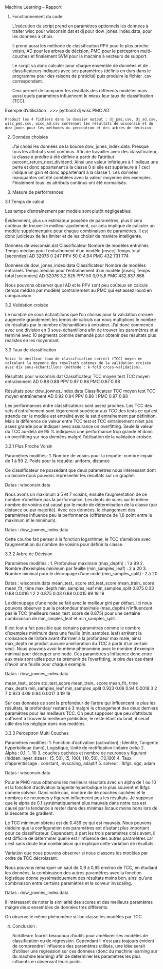 
Machine Learning – Rapport



1. Fonctionnement du code: 
	
	L’exécution du script prend en paramètres optionnels les données à traiter wisc pour wisconsin.dat et dj pour dow_jones_index.data, pour les données à choix.

	Il prend aussi les méthode de classification PPV pour le plus proche voisin, AD pour les arbres de décision, PMC pour le perceptron multi-couches et finalement SVM pour la machine à vecteurs de support.

	Le script va donc calculer pour chaque ensemble de données et de classificateurs indiqués avec ses paramètres (définis en durs dans le programme pour des raisons de praticité) puis produire le fichier .csv correspondant.

	Ceci permet de comparer les résultats des différents modèles mais aussi quels paramètres influencent le mieux leur taux de classification (TCC).

Exemple d’utilisation :	>>> python3 dj wisc PMC AD
	
	Produit les 4 fichiers dans le dossier output : dj_pmc.csv, dj_ad.csv, wisc_pmc.csv, wisc_ad.csv contenant les résultats de wisconsin et du dow jones pour les méthodes du perceptron et des arbres de décision.


2. Données choisies

	J’ai choisi les données de la bourse dow_jones_index.data. Presque tous les attributs sont continus. Afin de travailler avec des classificateur, la classe à prédire à été définie à partir de l’attribut percent_return_next_dividend. Ainsi une valeur inférieure à 1 indique une perte et donc appartenant à la classe 0 si elle est supérieure à 1 ceci indique un gain et donc appartenant à la classe 1.
	Les données manquantes ont été comblées avec la valeur moyenne des exemples. Finalement tous les attributs continus ont été normalisés.


3. Mesure de performances

3.1 Temps de calcul

Les temps d’entraînement par modèle sont plutôt négligeables:

Évidemment, plus un estimateur possède de paramètres, plus il sera coûteux de trouver le meilleur ajustement, car cela implique de calculer un modèle supplémentaire pour chaque combinaison de paramètres. Il est donc judicieux de les limiter et de les choisir de manière intelligente.

Données de wisconsin.dat
Classificateur
Nombre de modèles entraînés
Temps médian pour l’entraînement d’un modèle [msec]
Temps total [secondes]
AD
32076
0
247
PPV
50
0
4,94
PMC
432
731
774

Données de dow_jones_index.data
Classificateur
Nombre de modèles entraînés
Temps médian pour l’entraînement d’un modèle [msec]
Temps total [secondes]
AD
32076
3,2
525
PPV
50
0,9
5,8
PMC
432
837
868


Nous pouvons observer que l’AD et le PPV sont peu coûteux en calculs (temps médian par modèle) contrairement au PMC  qui est assez lourd en comparaison.


3.2 Validation croisée

Le nombre de sous échantillons que l’on choisis pour la validation croisée augmente grandement les temps de calculs car nous multiplions le nombre de résultats par le nombre d’échantillons à entraîner. J’ai donc commencé avec une division en 3 sous-échantillons afin de trouver les paramètres et ai terminé avec 10 segments comme demandé pour obtenir des résultats plus réalistes en les moyennant.



3.3 Taux de classification

	Voici le meilleur taux de classification correct (TCC) moyen en calculant la moyenne des résultats obtenus de la validation croisée avec dix sous-échantillons (méthode : k-fold cross-validation).

Résultats pour wisconsin.dat
Classificateur
TCC moyen test 
TCC moyen entraînement
AD
0.88
0.88
PPV
0.97
0.98
PMC
0.97
0.98

Résultats pour dow_jownes_index.data
Classificateur
TCC moyen test 
TCC moyen entraînement
AD
0.92
0.94
PPV
0.88
1
PMC
0.97
0.98

Les performances entre classificateurs sont assez proches. 
Les TCC des sets d’entraînement sont légèrement supérieur aux TCC des tests ce qui est attendu car le modèle est entraîné avec le set d’entraînement par définition. Mais la différence de valeur entre TCC test et TCC entraînement n’est pas assez grande pour indiquer avec assurance un overfitting. 
Seule la valeur du TCC au-delà de 95 % indiquerai une performance trop grande et donc un overfitting sur nos données malgré l’utilisation de la validation croisée.


3.3.1 Plus Proche Voisin

Paramètres modifiés: 
    1. Nombre de vosins pour la requête: nombre impair de 1 à 50
    2. Poids pour la requête: uniform, distance

Ce classificateur ne possédant que deux paramètres nous intéressant dont un binaire nous pouvons représenter les résultats sur un graphe.


Datas : wisconsin.data


Nous avons un maximum à 5 et 7 voisins, ensuite l’augmentation de ce nombre n’améliore pas la performance. Les dents de scies sur le même nombre de voisins est causé par le mode de détermination de la classe (par distance ou par majorité). Avec ces données, le changement des paramètres influence peu la performance (différence de 1,8 point entre le maximum et le minimum).

Datas : dow_jownes_index.data 


Cette courbe fait penser à la fonction logarithme, le TCC s’améliore avec l’augmentation du nombre de voisins pour définir la classe.


3.3.2 Arbre de Décision

Paramètres modifiés : 
    1. Profondeur maximale (max_depth) : 1 à 99
    2. Nombre d’exemples minimum par feuille (min_samples_leaf) : 2 à 20
    3. Nombre minimal pour le découpage d’une node (min_samples_split) : 2 à 20
       
 Datas : wisconsin.data
mean_test_
score
std_test_score
mean_train_
score
mean_fit_
time
max_depth
min_samples_leaf
min_samples_split
0.875
0.03
0.88
0.0016
1
2
2
0.875
0.03
0.88
0.0015
99
19
19

Le découpage d’une node se fait avec le meilleur gini par défaut.
Ici nous pouvons observer que la profondeur maximale (max_depth)  n’influencent pas le TCC (meilleurs mean_test_score de 0.875) pour une certaine combinaison de min_simples_leaf et  min_samples_split. 

Il est tout a fait possible que certains paramètres comme le nombre d’exemples minimum dans une feuille (min_samples_leaf) arrêtent la croissance de l’arbre avant d’arriver à la profondeur maximale, ainsi max_depth ne produit aucune amélioration du TCC à partir d’un certain seuil. Nous pouvons avoir le même phénomène avec le nombre d’exemple minimal pour découper une node. Ces paramètres s’influence donc entre eux mais sont utiles pour se prémunir de l’overfitting, le pire des cas étant d’avoir une feuille pour chaque exemple.

Datas : dow_jownes_index.data

mean_test_
score
std_test_score
mean_train_
score
mean_fit_
time
max_depth
min_samples_leaf
min_samples_split
0.923
0.09
0.94
0.0018
3
2
7
0.923
0.09
0.94
0.0017
3
19
19

Sur ces données ce sont la profondeur de l’arbre qui influencent le plus les résultats, la profondeur restant à 3 malgré le changement des deux derniers paramètres pour les meilleurs TCC. On peut supposer que peu d’attributs suffisent à trouver la meilleure prédiction, le reste étant du bruit, il serait utile des les négliger dans nos modèles.


3.3.3 Perceptron Multi Couches

Paramètres modifiés: 
    1. Fonction d’activation (activation) : Identité, Tangente hyperbolique (tanh), Logistique, Unité de rectification linéaire (relu)
    2. Alpha : 0.1, 1, 10
    3. couches cachées et nombre de neurones y figurant (hidden_layer_sizes) : (5, 50), (5, 100), (10, 50), (10,100)
    4. Taux d’apprentissage : constant, invscaling, adaptif
    5.  solveur : lbfgs, sgd, adam



Datas : wisconsin.data



Pour le PMC nous obtenons les meilleurs résultats avec un alpha de 1 ou 10 et la fonction d’activation tangente hyperbolique le plus souvent et lbfgs comme solveur.
Dans notre cas, nombre de de couches cachées et le nombres de neurones y figurant influencent peu les résultats.
Je suppose que le alpha de 0.1 systématiquement plus mauvais dans notre cas est causé par la tendance à rester dans des minimas locaux moins bons lors de la descente de gradient.

Le TCC minimum obtenu est de 0.439 ce qui est mauvais. Nous pouvons déduire que la configuration des paramètres est d’autant plus important pour ce classificateur. Cependant, à part les trois paramètres cités avant, il est difficile de déterminer quelle est l’influence des autres paramètres car c’est sans doute leur combinaison qui explique cette variation de résultats.

Variation que nous pouvons observer si nous classons les modèles par ordre de TCC décroissant.
 

Nous pouvons remarquer un saut de 0,9 à 0,65 environ de TCC, en étudiant les données, la combinaison des autres paramètres avec la fonction logistique donne systématiquement des résultats moins bon, ainsi qu’une combinaison entre certains paramètres et le solveur invscaling.

Datas : dow_jownes_index.data


Il intéressant de noter la similarité des scores et des meilleurs paramètres malgré deux ensembles de données très différents.





On observe le même phénomène si l’on classe les modèles par TCC.





4. Conclusion :

	Scikitlearn fournit beaucoup d’outils pour améliorer ses modèles de classification ou de régression. Cependant il n’est pas toujours évident de comprendre l’influence des paramètres utilisés, une idée serait d’utiliser une régression sur ces données (donc du machine learning sur du machine learning) afin de déterminer les paramètres les plus influents en observant leurs poids. 
